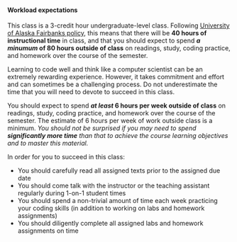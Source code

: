 #### Workload expectations

This class is a 3-credit hour undergraduate-level class. Following [University of Alaska Fairbanks policy](https://www.uaf.edu/uafgov/faculty-senate/curriculum/manual/Academic%20Course%20and%20Degree%20Procedures%20Manual%202022.pdf#page=40), this means that there will be **40 hours of instructional time** in class, and that you should expect to spend __*a minumum* of 80 hours outside of class__ on readings, study, coding practice, and homework over the course of the semester.

Learning to code well and think like a computer scientist can be an extremely rewarding experience. However, it takes commitment and effort and can sometimes be a challenging process. Do not underestimate the time that you will need to devote to succeed in this class.

You should expect to spend __*at least* 6 hours per week outside of class__ on readings, study, coding practice, and homework over the course of the semester. The estimate of 6 hours per week of work outside class is a minimum. *You should not be surprised if you may need to spend __significantly more time__ than that to achieve the course learning objectives and to master this material.*

In order for you to succeed in this class:

* You should carefully read all assigned texts prior to the assigned due date
* You should come talk with the instructor or the teaching assistant regularly during 1-on-1 student times
* You should spend a non-trivial amount of time each week practicing your coding skills (in addition to working on labs and homework assignments)
* You should diligently complete all assigned labs and homework assignments on time
